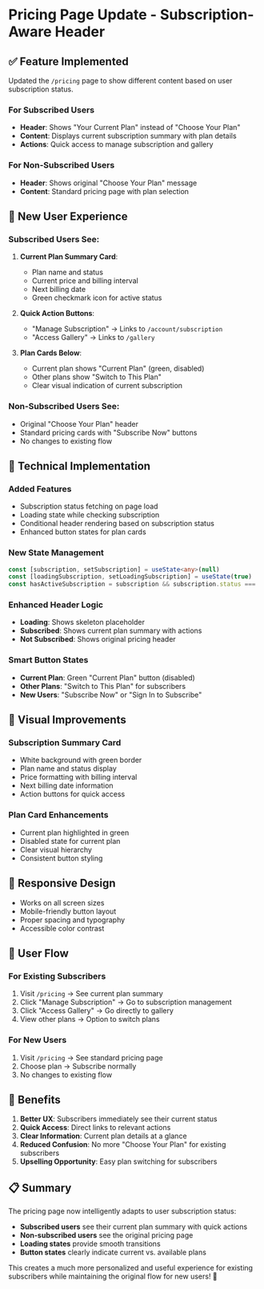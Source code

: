 # Pricing Page Update - Subscription-Aware Header

## ✅ **Feature Implemented**

Updated the `/pricing` page to show different content based on user subscription status.

### **For Subscribed Users**

- **Header**: Shows "Your Current Plan" instead of "Choose Your Plan"
- **Content**: Displays current subscription summary with plan details
- **Actions**: Quick access to manage subscription and gallery

### **For Non-Subscribed Users**

- **Header**: Shows original "Choose Your Plan" message
- **Content**: Standard pricing page with plan selection

## 🎯 **New User Experience**

### **Subscribed Users See:**

1. **Current Plan Summary Card**:

   - Plan name and status
   - Current price and billing interval
   - Next billing date
   - Green checkmark icon for active status

2. **Quick Action Buttons**:

   - "Manage Subscription" → Links to `/account/subscription`
   - "Access Gallery" → Links to `/gallery`

3. **Plan Cards Below**:
   - Current plan shows "Current Plan" (green, disabled)
   - Other plans show "Switch to This Plan"
   - Clear visual indication of current subscription

### **Non-Subscribed Users See:**

- Original "Choose Your Plan" header
- Standard pricing cards with "Subscribe Now" buttons
- No changes to existing flow

## 🔧 **Technical Implementation**

### **Added Features**

- Subscription status fetching on page load
- Loading state while checking subscription
- Conditional header rendering based on subscription status
- Enhanced button states for plan cards

### **New State Management**

```typescript
const [subscription, setSubscription] = useState<any>(null)
const [loadingSubscription, setLoadingSubscription] = useState(true)
const hasActiveSubscription = subscription && subscription.status === 'active'
```

### **Enhanced Header Logic**

- **Loading**: Shows skeleton placeholder
- **Subscribed**: Shows current plan summary with actions
- **Not Subscribed**: Shows original pricing header

### **Smart Button States**

- **Current Plan**: Green "Current Plan" button (disabled)
- **Other Plans**: "Switch to This Plan" for subscribers
- **New Users**: "Subscribe Now" or "Sign In to Subscribe"

## 🎨 **Visual Improvements**

### **Subscription Summary Card**

- White background with green border
- Plan name and status display
- Price formatting with billing interval
- Next billing date information
- Action buttons for quick access

### **Plan Card Enhancements**

- Current plan highlighted in green
- Disabled state for current plan
- Clear visual hierarchy
- Consistent button styling

## 📱 **Responsive Design**

- Works on all screen sizes
- Mobile-friendly button layout
- Proper spacing and typography
- Accessible color contrast

## 🔄 **User Flow**

### **For Existing Subscribers**

1. Visit `/pricing` → See current plan summary
2. Click "Manage Subscription" → Go to subscription management
3. Click "Access Gallery" → Go directly to gallery
4. View other plans → Option to switch plans

### **For New Users**

1. Visit `/pricing` → See standard pricing page
2. Choose plan → Subscribe normally
3. No changes to existing flow

## 🚀 **Benefits**

1. **Better UX**: Subscribers immediately see their current status
2. **Quick Access**: Direct links to relevant actions
3. **Clear Information**: Current plan details at a glance
4. **Reduced Confusion**: No more "Choose Your Plan" for existing subscribers
5. **Upselling Opportunity**: Easy plan switching for subscribers

## 📋 **Summary**

The pricing page now intelligently adapts to user subscription status:

- **Subscribed users** see their current plan summary with quick actions
- **Non-subscribed users** see the original pricing page
- **Loading states** provide smooth transitions
- **Button states** clearly indicate current vs. available plans

This creates a much more personalized and useful experience for existing subscribers while maintaining the original flow for new users! 🎉
